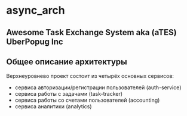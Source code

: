 # async_arch
## Awesome Task Exchange System aka (aTES) UberPopug Inc

## Общее описание архитектуры

Верхнеуровнево проект состоит из четырёх основных сервисов:
- сервиса авторизации/регистрации пользователей (auth-service)
- сервиса работы с задачами (task-tracker)
- сервиса работы со счетами пользователей (accounting)
- сервиса аналитики (analytics)
